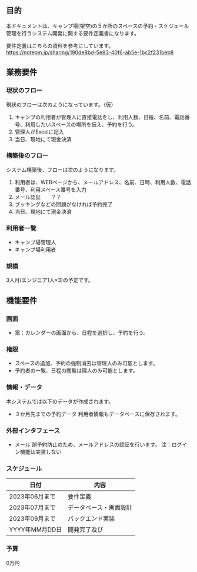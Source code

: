 ## 目的

本ドキュメントは、キャンプ場(架空)の５か所のスペースの予約・スケジュール管理を行うシステム開発に関する要件定義書になります。

要件定義はこちらの資料を参考にしています。  
https://notepm.jp/sharing/190de8bd-5e83-40f6-ab5e-1bc2f231beb8


## 業務要件

### 現状のフロー

現状のフローは次のようになっています。（仮）

1. キャンプの利用者が管理人に直接電話をし、利用人数、日程、名前、電話番号、利用したいスペースの場所を伝え、予約を行う。
1. 管理人がExcelに記入
1. 当日、現地にて現金決済

### 構築後のフロー

システム構築後、フローは次のようになります。

1. 利用者は、WEBページから、メールアドレス、名前、日時、利用人数、電話番号、利用スペース番号を入力
1. メール認証　　？？
1. ブッキングなどの問題がなければ予約完了
1. 当日、現地にて現金決済



### 利用者一覧

- キャンプ場管理人
- キャンプ場利用者

### 規模

3人月(エンジニア1人×3)の予定です。

## 機能要件

### 画面


- 案：カレンダーの画面から、日程を選択し、予約を行う。


### 権限

- スペースの追加、予約の強制消去は管理人のみ可能とします。
- 予約者の一覧、日程の閲覧は理人のみ可能とします。
  

### 情報・データ

本システムでは以下のデータが作成されます。

- ３か月先までの予約データ
利用者情報もデータベースに保存されます。

### 外部インタフェース

- メール
誤予約防止のため、メールアドレスの認証を行います。
注：ログイン機能は実装しない



### スケジュール

| 日付 | 内容 |
|--------|--------|
| 2023年06月まで | 要件定義 |
| 2023年07月まで | データベース・画面設計 |
| 2023年09月まで | バックエンド実装 |
| YYYY年MM月DD日 | 開発完了及び |

### 予算

0万円
